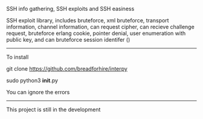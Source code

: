 SSH info gathering, SSH exploits and SSH easiness 

SSH exploit library, includes bruteforce, xml bruteforce, transport information, channel information, can request cipher, can recieve challenge request, bruteforce erlang cookie, pointer denial, user enumeration with public key, and can bruteforce session identifer ()
_________________________________________________________

To install 

git clone https://github.com/breadforhire/interpy

sudo python3 __init__.py

You can ignore the errors
__________________________________________________________

This project is still in the development


